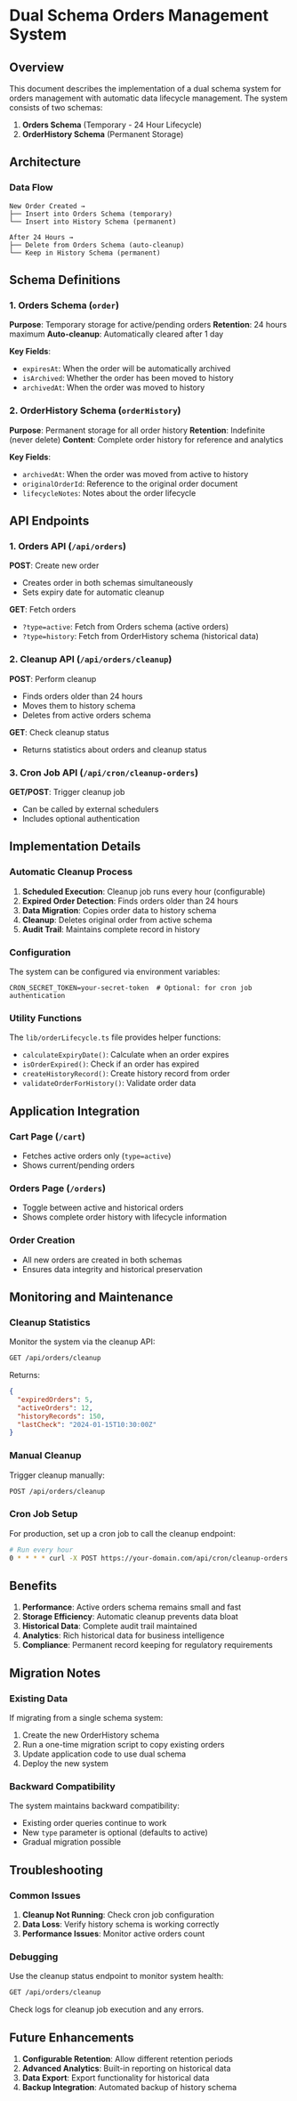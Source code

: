 # Dual Schema Orders Management System

## Overview

This document describes the implementation of a dual schema system for orders management with automatic data lifecycle management. The system consists of two schemas:

1. **Orders Schema** (Temporary - 24 Hour Lifecycle)
2. **OrderHistory Schema** (Permanent Storage)

## Architecture

### Data Flow

```
New Order Created → 
├── Insert into Orders Schema (temporary)
└── Insert into History Schema (permanent)

After 24 Hours →
├── Delete from Orders Schema (auto-cleanup)
└── Keep in History Schema (permanent)
```

## Schema Definitions

### 1. Orders Schema (`order`)

**Purpose**: Temporary storage for active/pending orders
**Retention**: 24 hours maximum
**Auto-cleanup**: Automatically cleared after 1 day

**Key Fields**:
- `expiresAt`: When the order will be automatically archived
- `isArchived`: Whether the order has been moved to history
- `archivedAt`: When the order was moved to history

### 2. OrderHistory Schema (`orderHistory`)

**Purpose**: Permanent storage for all order history
**Retention**: Indefinite (never delete)
**Content**: Complete order history for reference and analytics

**Key Fields**:
- `archivedAt`: When the order was moved from active to history
- `originalOrderId`: Reference to the original order document
- `lifecycleNotes`: Notes about the order lifecycle

## API Endpoints

### 1. Orders API (`/api/orders`)

**POST**: Create new order
- Creates order in both schemas simultaneously
- Sets expiry date for automatic cleanup

**GET**: Fetch orders
- `?type=active`: Fetch from Orders schema (active orders)
- `?type=history`: Fetch from OrderHistory schema (historical data)

### 2. Cleanup API (`/api/orders/cleanup`)

**POST**: Perform cleanup
- Finds orders older than 24 hours
- Moves them to history schema
- Deletes from active orders schema

**GET**: Check cleanup status
- Returns statistics about orders and cleanup status

### 3. Cron Job API (`/api/cron/cleanup-orders`)

**GET/POST**: Trigger cleanup job
- Can be called by external schedulers
- Includes optional authentication

## Implementation Details

### Automatic Cleanup Process

1. **Scheduled Execution**: Cleanup job runs every hour (configurable)
2. **Expired Order Detection**: Finds orders older than 24 hours
3. **Data Migration**: Copies order data to history schema
4. **Cleanup**: Deletes original order from active schema
5. **Audit Trail**: Maintains complete record in history

### Configuration

The system can be configured via environment variables:

```env
CRON_SECRET_TOKEN=your-secret-token  # Optional: for cron job authentication
```

### Utility Functions

The `lib/orderLifecycle.ts` file provides helper functions:

- `calculateExpiryDate()`: Calculate when an order expires
- `isOrderExpired()`: Check if an order has expired
- `createHistoryRecord()`: Create history record from order
- `validateOrderForHistory()`: Validate order data

## Application Integration

### Cart Page (`/cart`)
- Fetches active orders only (`type=active`)
- Shows current/pending orders

### Orders Page (`/orders`)
- Toggle between active and historical orders
- Shows complete order history with lifecycle information

### Order Creation
- All new orders are created in both schemas
- Ensures data integrity and historical preservation

## Monitoring and Maintenance

### Cleanup Statistics

Monitor the system via the cleanup API:

```bash
GET /api/orders/cleanup
```

Returns:
```json
{
  "expiredOrders": 5,
  "activeOrders": 12,
  "historyRecords": 150,
  "lastCheck": "2024-01-15T10:30:00Z"
}
```

### Manual Cleanup

Trigger cleanup manually:

```bash
POST /api/orders/cleanup
```

### Cron Job Setup

For production, set up a cron job to call the cleanup endpoint:

```bash
# Run every hour
0 * * * * curl -X POST https://your-domain.com/api/cron/cleanup-orders
```

## Benefits

1. **Performance**: Active orders schema remains small and fast
2. **Storage Efficiency**: Automatic cleanup prevents data bloat
3. **Historical Data**: Complete audit trail maintained
4. **Analytics**: Rich historical data for business intelligence
5. **Compliance**: Permanent record keeping for regulatory requirements

## Migration Notes

### Existing Data

If migrating from a single schema system:

1. Create the new OrderHistory schema
2. Run a one-time migration script to copy existing orders
3. Update application code to use dual schema
4. Deploy the new system

### Backward Compatibility

The system maintains backward compatibility:
- Existing order queries continue to work
- New `type` parameter is optional (defaults to active)
- Gradual migration possible

## Troubleshooting

### Common Issues

1. **Cleanup Not Running**: Check cron job configuration
2. **Data Loss**: Verify history schema is working correctly
3. **Performance Issues**: Monitor active orders count

### Debugging

Use the cleanup status endpoint to monitor system health:

```bash
GET /api/orders/cleanup
```

Check logs for cleanup job execution and any errors.

## Future Enhancements

1. **Configurable Retention**: Allow different retention periods
2. **Advanced Analytics**: Built-in reporting on historical data
3. **Data Export**: Export functionality for historical data
4. **Backup Integration**: Automated backup of history schema